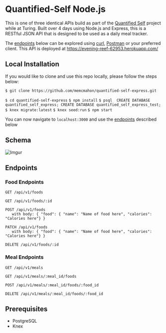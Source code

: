 # Quantified-Self Node.js

This is one of three identical APIs build as part of the [Quantified Self](http://backend.turing.io/module4/projects/quantified-self/quantified-self) project while at Turing.  Built over 4 days using Node.js and Express, this is a RESTful JSON API that is designed to be used as a daily meal tracker.

The [endpoints](#endpoints) below can be explored using [curl](https://curl.haxx.se/), [Postman](https://www.getpostman.com/) or your preferred client.  This API is deployed at https://evening-reef-62953.herokuapp.com/

## Local Installation

If you would like to clone and use this repo locally, please follow the steps below:

`$ git clone https://github.com/memcmahon/quantified-self-express.git`

`$ cd quantified-self-express`
`$ npm install`
`$ psql 
CREATE DATABASE quantified_self_express;
CREATE DATABASE quantified_self_express_test;`
`$ knex migrate:latest`
`$ knex seed:run`
`$ npm start`

You can now navigate to `localhost:3000` and use the [endpoints](#endpoints) described below

## Schema

![Imgur](https://i.imgur.com/T6ImmLI.png)

## <a name='endpoints'>Endpoints</a>

### Food Endpoints

```
GET /api/v1/foods
```
```
GET /api/v1/foods/:id
```
```
POST /api/v1/foods
   with body: { "food": { "name": "Name of food here", "calories": "Calories here"} }
```
```
PATCH /api/v1/foods
   with body: { "food": { "name": "Name of food here", "calories": "Calories here"} }
```
```
DELETE /api/v1/foods/:id
```

### Meal Endpoints
```
GET /api/v1/meals
```
```
GET /api/v1/meals/:meal_id/foods
```
```
POST /api/v1/meals/:meal_id/foods/:food_id
```
```
DELETE /api/v1/meals/:meal_id/foods/:food_id
```

## Prerequisites
* PostgreSQL
* Knex
